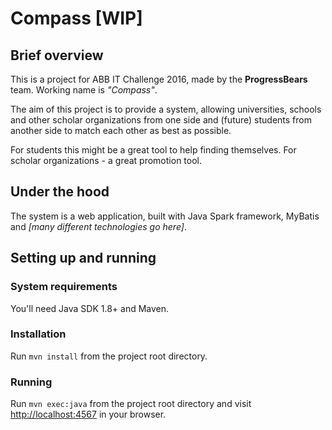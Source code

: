 # Compass [WIP]

## Brief overview

This is a project for ABB IT Challenge 2016, made by the **ProgressBears** team.
Working name is _"Compass"_.

The aim of this project is to provide a system, allowing universities, schools and other
scholar organizations from one side and (future) students from another side to match each
other as best as possible. 

For students this might be a great tool to help finding themselves.
For scholar organizations - a great promotion tool.

## Under the hood

The system is a web application, built with Java Spark framework, MyBatis and _[many different technologies go here]_. 

## Setting up and running

### System requirements

You'll need Java SDK 1.8+ and Maven.

### Installation

Run `mvn install` from the project root directory.

### Running

Run `mvn exec:java` from the project root directory and visit 
[http://localhost:4567](http://localhost:4567) in your browser.
